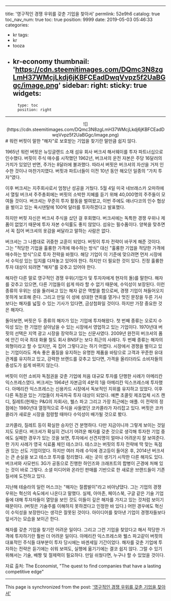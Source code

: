 
---
title: '영구적인 경쟁 우위를 갖춘 기업을 찾아서'
permlink: 52e9h6
catalog: true
toc_nav_num: true
toc: true
position: 9999
date: 2019-05-03 05:46:33
categories:
- kr
tags:
- kr
- tooza
- kr-economy
thumbnail: 'https://cdn.steemitimages.com/DQmc3N8zgLmH37WMcjLkdj6jKBFCEadDwqVvpz5f2UaBGgc/image.png'
sidebar:
    right:
        sticky: true
widgets:
    -
        type: toc
        position: right
---


<center>
![](https://cdn.steemitimages.com/DQmc3N8zgLmH37WMcjLkdj6jKBFCEadDwqVvpz5f2UaBGgc/image.png)
</center>
#
워런 버핏이 말한 "해자"로 보호받는 기업을 찾기란 말만큼 쉽지 않다.

 

1965년 워런 버핏은 뉴잉글랜드 소재 섬유 회사 버크셔 해서웨이를 투자 파트너십으로 인수했다. 버핏이 주식 매수를 시작했던 1962년, 버크셔의 운전 자본은 주당 16달러의 가치가 있었던 반면, 주가는 8달러에 불과했다. 따라서 버핏은 버크셔의 자산을 거저 인수한 것이나 마찬가지였다. 버핏과 파트너들이 이전 10년 동안 해오던 일종의 “가치 투자”였다.

 

이후 버크셔는 지주회사로서 엄청난 성공을 거뒀다. 5월 4일 미국 네브래스카 오마하에서 열릴 버크셔 주주총회에는 버핏의 소박한 지혜를 듣기 위해 40,000명의 주주들이 모여들 것이다. 버크셔는 꾸준히 투자 활동을 벌여왔고,  이번 주에도 애너다코의 인수 협상을 벌이고 있는 옥시덴탈에 100억 달러를 투자하겠다고 발표했다. 

 

하지만 버핏 자신은 버크셔 주식을 샀던 걸 후회했다. 버크셔에는 독특한 경쟁 우위나 제품이 없었기 때문에 투자 자본 수익률도 좋지 않았다. 섬유는 필수품이다. 양복을 맞추면서 꼭 집어 버크셔의 옷감을 써달라고 말하는 사람은 없다. 

 

버크셔는 그 나름대로 귀중한 교훈이 되었다. 버핏이 투자 전략이 바꾸게 해준 것이다. 그는 "적당한 기업을 훌륭한 가격에 매수하는 방식" 대신 "훌륭한 기업을 적당한 가격에 매수하는 방식"으로 투자 전략을 바꿨다. 해당 기업이 이 기준에 맞으려면 먼저 시장에서 수익성 있는 입지를 다져놓고 있어야 한다. 하지만 더 필요한 것이 있다. 진정 훌륭한 투자 대상이 되려면 "해자"를 갖추고 있어야 한다. 

 

해자란 다른 말로 영구적인 경쟁 우위(기업가 및 투자자에게 현자의 돌)를 말한다. 해자를 갖추고 있으면, 다른 기업들이 쉽게 따라 할 수 없기 때문에, 수익성이 보장된다. 이런 종류의 우위는 성을 둘러싸고 있는 해자 같은 역할을 함으로써, 경쟁 기업이 쳐들어오지 못하게 보호해 준다. 그리고 만일 이 성에 성대한 연회를 열거나 멋진 문장을 두른 기사보다는 해자를 넓힐 수 있는 기사가 있다면, 금상첨화일 것이다. 하지만 가장 중요한 것은 해자다. 

 

돌아보면, 버핏은 두 종류의 해자가 있는 기업에 투자해왔다. 첫 번째 종류는 오로지 수익성 있는 한 기업만 살아남을 수 있는 시장에서 영업하고 있는 기업이다. 1970년대 버핏의 선택은 지역 광고 시장을 장악하고 있는 신문사였다. 2009년 완전히 버크셔의 품에 안긴 미국 최대 화물 철도 회사 BNSF는 보다 최근의 사례다. 두 번째 종류는 해자의 외형이라고 할 수 있지만, 꼭 집어 그렇다고는 하기 어렵다. 시장에서 경쟁을 벌이고 있는 기업이라도 계속 좋은 품질을 유지하는 유명한 제품을 바탕으로 고객과 꾸준한 유대 관계를 유지하고 있고, 강력한 브랜드를 갖추고 있다면, 가격을 올리더라도 소비자들의 충성도가 쉽게 바뀌지 않는다.

 

버핏이 이런  소비자 독점권을 갖춘 기업에 처음 대규모 투자를 단행한 사례가 아메리칸 익스프레스였다. 버크셔는 1964년 자본금의 4분의 1을 아메리칸 익스프레스에 투자했다. 아메리칸 익스프레스는 신용카드 시장에서 독보적인 지위를 유지하고 있었다. 이후 다른 독점권 있는 기업들이 차곡차곡 투자 대상이 되었다. 예쁜 초콜릿 제조업체 시즈 캔디, 질레트(현재는 P&G의 자회사), 웰스 파고 그리고 가장 최근에는 애플. 이 전략의 정점에는 1980년대 열정적으로 주식을 사들였던 코카콜라가 자리잡고 있다. 버핏은 코카콜라가 새로운 시장을 점령할 때마다 수익성이 배가될 것으로 봤다.

 

코카콜라, 질레트 등이 확실한 승자인 건 분명하다. 다만 지금이니까 그렇게 보이는 것일지도 모른다. 버크셔가 확실히 건너기 어려운 해자를 갖춘 것으로 생각해 투자한 기업 중에도 실패한 경우가 있는 것을 보면, 투자에서 선견지명이 얼마나 어려운지 잘 보여준다. 한 가지 사례가 영국 식료품 체인 테스코다. 테스코는 버핏의 투자 전략에 딱 맞는 독점권 있는 선도 기업이었다. 하지만 여러 차례 수익에 경고등이 들어온 후, 2014년 버크셔는 큰 손실을 보고 테스코 투자를 정리했다. 새는 곳이 생기기 시작한 다른 해자도 있다. 버크셔와 사모펀드 3G가 공동으로 진행한 하인즈와 크래프트의 합병이 곤경에 처해 있는 것이 바로 그렇다. 소셜 미디어와 온라인 판매를 기반으로 한 새로운 브랜드들이 기존 질서에 도전하고 있다.

 

지난해 테슬라의 일런 머스크는 "해자는 절름발이"라고 비아냥댔다. 그는 기업의 경쟁 우위는 혁신의 속도에서 나온다고 말했다. 실제, 아마존, 페이스북, 구글 같은 기술 기업들에 대해 투자자들이 열망을 보인 것도 이들이 깊은 해자를 가지고 있는 것처럼 보이기 때문이다. (버핏은 기술주를 이해하지 못하겠다고 인정한 바 있다.) 어떤 경우에도 혁신이 수익성을 보장한다는 생각은 잘못된 것이다. 아이디어를 찾아낸 기업이 경쟁자들보다 앞서가는 모습을 보이곤 한다. 

 

해자를 갖춘 기업을 찾기란 어려운 일이다. 그리고 그런 기업을 찾았다고 해서 적당한 가격에 투자하기란 훨씬 더 어려운 일이다. 아메리칸 익스프레스와 웰스 파고같이 버핏의 대표적인 주식들 대부분이 투자 당시에는 바겐세일 기간이었다. 해자를 갖춘 기업에 투자하는 전략은 듣기에는 쉬워 보여도, 실행에 옮기기에는 결코 쉽지 않다. 그럴 수 있기 위해서는 기술, 배짱 및 절제력이 필요하다. 만일 쉬웠다면, 누구나 할 수 있었을 것이다.

 

자료 출처: The Economist, "The quest to find companies that have a lasting competitive edge"

- - -

This page is synchronized from the post: ['영구적인 경쟁 우위를 갖춘 기업을 찾아서'](https://steemit.com/@pius.pius/52e9h6)

